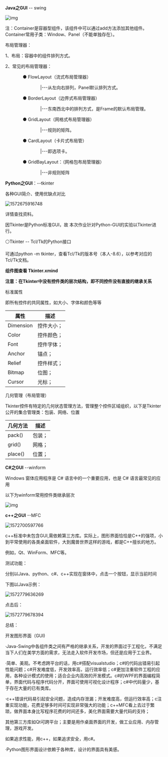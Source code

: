 **Java之GUI** -- swing

![img](https://images0.cnblogs.com/blog/674951/201410/041612300815839.jpg)

注：Container是容器型组件，该组件中可以通过add方法添加其他组件。Container常用子类：Window、Panel（不能单独存在）。

布局管理器：

1、布局：容器中的组件排列方式。

2、常见的布局管理器：

　　　　● FlowLayout（流式布局管理器）

　　　　　　　　|---从左向右排列，Panel默认排列方式。

　　　　● BorderLayout（边界式布局管理器）

　　　　　　　　|---东南西北中的排列方式，是Frame的默认布局管理。

　　　　● GridLayout（网格式布局管理器）

　　　　　　　　|---规则的矩阵。

　　　　● CardLayout（卡片式布局管）

　　　　　　　　|---即选项卡。

　　　　● GridBayLayout：（网格包布局管理器）

　　　　　　　　|---非规则矩阵



**Python之GUI**：--tkinter

各种GUI简介、使用优缺点对比

![1572675916748](C:\Users\枫枫\AppData\Roaming\Typora\typora-user-images\1572675916748.png)

详情查找资料。

因Tkinter是Python标准GUI，故 本次作业针对Python-GUI的实验以Tkinter进行。

⚪Tkinter -- Tcl/Tk的Python接口

可通过python -m tkinter，查看Tcl/Tk的版本号（本人-8.6），以参考对应的Tcl/Tk文档。

**组件图查看 Tkinter.xmind**

**注意：在Tkinter中没有控件类的层次结构，即不同控件没有直接的继承关系**

标准属性

即所有控件的共同属性，如大小、字体和颜色等等

| 属性      | 描述       |
| --------- | ---------- |
| Dimension | 控件大小； |
| Color     | 控件颜色； |
| Font      | 控件字体； |
| Anchor    | 锚点；     |
| Relief    | 控件样式； |
| Bitmap    | 位图；     |
| Cursor    | 光标；     |

几何管理（布局管理）

Tkinter控件有特定的几何状态管理方法，管理整个控件区域组织，以下是Tkinter公开的集合管理类：包装、网络、位置

| 几何方法 | 描述   |
| -------- | ------ |
| pack()   | 包装； |
| grid()   | 网格； |
| place()  | 位置； |



**C#之GUI** --winform

Windows 窗体应用程序是 C# 语言中的一个重要应用，也是 C# 语言最常见的应用

以下为winform常用控件类继承层次

![img](https://images.cnblogs.com/cnblogs_com/wucg/other_img/Control%E7%BB%A7%E6%89%BF%E5%B1%82%E6%AC%A1.JPG)



**c++之GUI** --MFC

![1572700597766](C:\Users\枫枫\AppData\Roaming\Typora\typora-user-images\1572700597766.png)

c++标准中未包含GUI,需依赖第三方库。实际上，图形界面恰恰是C++的强项，小到平常使用的各类桌面软件，大到魔兽世界这样的游戏，都是C++擅长的地方。

例如，Qt、WinForm、MFC等。



测试功能：

分别以Java、python、c#、c++实现在窗体中，点击一个按钮，显示当前时间

下图以Java示例：

![1572779636269](C:\Users\枫枫\AppData\Roaming\Typora\typora-user-images\1572779636269.png)

点击后：

![1572779678394](C:\Users\枫枫\AppData\Roaming\Typora\typora-user-images\1572779678394.png)



总结：

开发图形界面（GUI)

·Java-Swing中各组件类之间有严格的继承关系，开发的界面过于工程化，不满足当下人们在美学方面的需求，无法走入软件开发市场，但还是应用于工业界。

·简单、美观。不考虑跨平台的话，用c#搭配visualstudio；c#的代码出错易引起性能问题；c#开发难度低，开发效率高，运行效率低；c#更加注重软件工程的应用，各种设计模式的使用；适合企业内高效的开发模式。c#的WPF的界面编程简单，界面代码与程序代码分开，界面可使用可视化设计程序；c#中代码量少，基于存在大量的已有类库。

·c++错误代码易引起安全问题，造成内存泄漏；开发难度高，但运行效率高；c注重实现功能，花费足够多时间可实现非常强大的功能；c++MFC看上去过于繁琐，做界面本身比写程序花费的时间还多，美化界面需要大量代码的支持；

其他第三方库如Qt可跨平台；主要是用作桌面界面的开发，做工业应用、内存管理，游戏开发。

如果追求性能，用c++，如果追求安全，用c#。

·Python图形界面设计依赖于各种库，设计的界面具有美感。